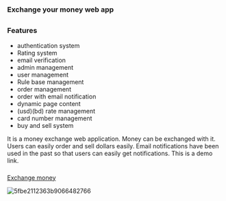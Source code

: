 

### Exchange your money web app
## 
### Features
- authentication system 
- Rating system 
- email verification
-  admin management
 - user management 
- Rule base management 
- order management
- order with email notification
- dynamic page content
- (usd)(bd) rate management
 - card number management
 - buy and sell system

It is a money exchange web application. Money can be exchanged with it. Users can easily order and sell dollars easily. Email notifications have been used in the past so that users can easily get notifications. This is a demo link.
###
[Exchange money](https://exchangemony.herokuapp.com/)


![5fbe2112363b9066482766](https://user-images.githubusercontent.com/57236854/100207155-75220980-2f31-11eb-909b-defcc5a03409.gif)


